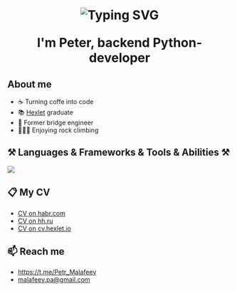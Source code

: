 <h1 align="center">
  <img src="https://readme-typing-svg.demolab.com?font=Fira+Code&size=30&pause=1000&color=11F725&center=true&vCenter=true&lines=Hello+there!" alt="Typing SVG" />
  <p>I'm Peter, backend Python-developer</p>
</h1>

<h2>About me</h2>
<ul>
  <li>☕ Turning coffe into code</li>
  <li>📚 <a href="https://ru.hexlet.io/u/pythonusus">Hexlet</a> graduate</li>
  <li>🌉 Former bridge engineer</li>
  <li>🧗🏼‍♂️ Enjoying rock climbing</li>
</ul>

<h2>⚒️ Languages & Frameworks & Tools & Abilities ⚒️</h2>
<p>
  <a href="https://skillicons.dev">
    <img src="https://skillicons.dev/icons?i=py,django,fastapi,flask,postgresql,html,css,js,react,git,bash" />
  </a>
</p>

<h2>📋 My CV</h2>
<ul>
  <li><a href="https://career.habr.com/pythonusus">CV on habr.com</li>
  <li><a href="https://hh.ru/resume/92416090ff0e6cebfb0039ed1f766931615144">CV on hh.ru</a></li>
  <li><a href="https://cv.hexlet.io/ru/resumes/9765">CV on cv.hexlet.io</a></li>
</ul>
<h2>📫 Reach me</h2>
<ul>
  <li><a href="https://t.me/Petr_Malafeev" target="_blank">https://t.me/Petr_Malafeev</a></li>
  <li><a href="mailto:malafeev.pa@gmail.com" target="_blank">malafeev.pa@gmail.com</a></li>
</ul>
